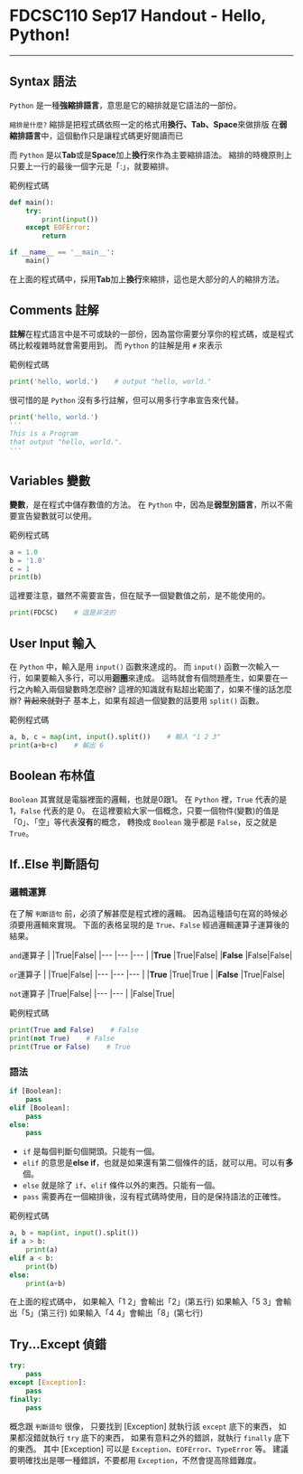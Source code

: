 # FDCSC110 Sep17 Handout - Hello, Python!

---

## Syntax 語法
`Python` 是一種**強縮排語言**，意思是它的縮排就是它語法的一部份。

`縮排是什麼?`
縮排是把程式碼依照一定的格式用**換行、Tab、Space**來做排版
在**弱縮排語言**中，這個動作只是讓程式碼更好閱讀而已

而 `Python` 是以**Tab**或是**Space**加上**換行**來作為主要縮排語法。
縮排的時機原則上只要上一行的最後一個字元是「:」，就要縮排。

範例程式碼
```python
def main():
    try:
        print(input())
    except EOFError:
        return

if __name__ == '__main__':
    main()
```
在上面的程式碼中，採用**Tab**加上**換行**來縮排，這也是大部分的人的縮排方法。

## Comments 註解
**註解**在程式語言中是不可或缺的一部份，因為當你需要分享你的程式碼，或是程式碼比較複雜時就會需要用到。
而 `Python` 的註解是用 `#` 來表示

範例程式碼
```python
print('hello, world.')    # output "hello, world."
```
很可惜的是 `Python` 沒有多行註解，但可以用多行字串宣告來代替。
```python
print('hello, world.')
'''
This is a Program
that output "hello, world.".
'''
```
## Variables 變數
**變數**，是在程式中儲存數值的方法。
在 `Python` 中，因為是**弱型別語言**，所以不需要宣告變數就可以使用。

範例程式碼
```python
a = 1.0
b = '1.0'
c = 1
print(b)
```
這裡要注意，雖然不需要宣告，但在賦予一個變數值之前，是不能使用的。
```python
print(FDCSC)    # 這是非法的
```

## User Input 輸入
在 `Python` 中，輸入是用 `input()` 函數來達成的。
而 `input()` 函數一次輸入一行，如果要輸入多行，可以用**迴圈**來達成。
這時就會有個問題產生，如果要在一行之內輸入兩個變數時怎麼辦?
這裡的知識就有點超出範圍了，如果不懂的話怎麼辦? ~~背起來就對了~~
基本上，如果有超過一個變數的話要用 `split()`  函數。

範例程式碼
```python
a, b, c = map(int, input().split())    # 輸入 "1 2 3"
print(a+b+c)    # 輸出 6
```

## Boolean 布林值
`Boolean` 其實就是電腦裡面的邏輯，也就是0跟1。
在 `Python` 裡，`True` 代表的是1，`False` 代表的是 0。
在這裡要給大家一個概念，只要一個物件(變數)的值是「0」、「空」等代表**沒有**的概念，
轉換成 `Boolean` 幾乎都是 `False`，反之就是 `True`。

## If..Else 判斷語句

### 邏輯運算
在了解 `判斷語句` 前，必須了解甚麼是程式裡的邏輯。
因為這種語句在寫的時候必須要用邏輯來實現。
下面的表格呈現的是 `True`、`False` 經過邏輯運算子運算後的結果。

`and`運算子
|            |True|False|
|---         |--- |---  |
|**True**    |True|False|
|**False**   |False|False|

`or`運算子
|            |True|False|
|---         |--- |---  |
|**True**    |True|True |
|**False**   |True|False|

`not`運算子
|True|False|
|--- |---  |
|False|True|

範例程式碼
```python
print(True and False)    # False
print(not True)    # False
print(True or False)    # True
```

### 語法
```python
if [Boolean]:
    pass
elif [Boolean]:
    pass
else:
    pass
```

- `if` 是每個判斷句個開頭。只能有一個。
- `elif` 的意思是**else if**，也就是如果還有第二個條件的話，就可以用。可以有**多**個。
- `else` 就是除了 `if`、`elif` 條件以外的東西。只能有一個。
- `pass` 需要再在一個縮排後，沒有程式碼時使用，目的是保持語法的正確性。

範例程式碼
```python
a, b = map(int, input().split())
if a > b:
    print(a)
elif a < b:
    print(b)
else:
    print(a+b)
```
在上面的程式碼中，
如果輸入「1 2」會輸出「2」(第五行)
如果輸入「5 3」會輸出「5」(第三行)
如果輸入「4 4」會輸出「8」(第七行)

## Try...Except 偵錯
```python
try:
    pass
except [Exception]:
    pass
finally:
    pass
```
概念跟 `判斷語句` 很像，
只要找到 [Exception]  就執行該 `except` 底下的東西，
如果都沒錯就執行 `try` 底下的東西，
如果有意料之外的錯誤，就執行 `finally` 底下的東西。
其中 [Exception] 可以是 `Exception`、`EOFError`、`TypeError` 等。 
建議要明確找出是哪一種錯誤，不要都用 `Exception`，不然會提高除錯難度。
